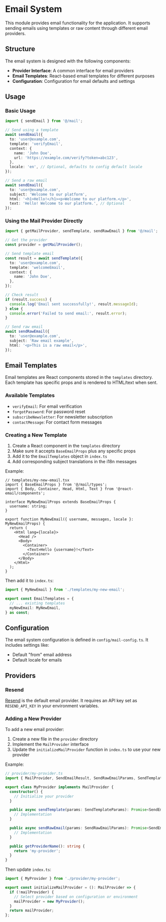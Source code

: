 # Email System

This module provides email functionality for the application. It supports sending emails using templates or raw content through different email providers.

## Structure

The email system is designed with the following components:

- **Provider Interface**: A common interface for email providers
- **Email Templates**: React-based email templates for different purposes
- **Configuration**: Configuration for email defaults and settings

## Usage

### Basic Usage

```typescript
import { sendEmail } from '@/mail';

// Send using a template
await sendEmail({
  to: 'user@example.com',
  template: 'verifyEmail',
  context: {
    name: 'John Doe',
    url: 'https://example.com/verify?token=abc123',
  },
  locale: 'en', // Optional, defaults to config default locale
});

// Send a raw email
await sendEmail({
  to: 'user@example.com',
  subject: 'Welcome to our platform',
  html: '<h1>Hello!</h1><p>Welcome to our platform.</p>',
  text: 'Hello! Welcome to our platform.', // Optional
});
```

### Using the Mail Provider Directly

```typescript
import { getMailProvider, sendTemplate, sendRawEmail } from '@/mail';

// Get the provider
const provider = getMailProvider();

// Send template email
const result = await sendTemplate({
  to: 'user@example.com',
  template: 'welcomeEmail',
  context: {
    name: 'John Doe',
  },
});

// Check result
if (result.success) {
  console.log('Email sent successfully!', result.messageId);
} else {
  console.error('Failed to send email:', result.error);
}

// Send raw email
await sendRawEmail({
  to: 'user@example.com',
  subject: 'Raw email example',
  html: '<p>This is a raw email</p>',
});
```

## Email Templates

Email templates are React components stored in the `templates` directory. Each template has specific props and is rendered to HTML/text when sent.

### Available Templates

- `verifyEmail`: For email verification
- `forgotPassword`: For password reset
- `subscribeNewsletter`: For newsletter subscription
- `contactMessage`: For contact form messages

### Creating a New Template

1. Create a React component in the `templates` directory
2. Make sure it accepts `BaseEmailProps` plus any specific props
3. Add it to the `EmailTemplates` object in `index.ts`
4. Add corresponding subject translations in the i18n messages

Example:

```tsx
// templates/my-new-email.tsx
import { BaseEmailProps } from '@/mail/types';
import { Body, Container, Head, Html, Text } from '@react-email/components';

interface MyNewEmailProps extends BaseEmailProps {
  username: string;
}

export function MyNewEmail({ username, messages, locale }: MyNewEmailProps) {
  return (
    <Html lang={locale}>
      <Head />
      <Body>
        <Container>
          <Text>Hello {username}!</Text>
        </Container>
      </Body>
    </Html>
  );
}
```

Then add it to `index.ts`:

```typescript
import { MyNewEmail } from './templates/my-new-email';

export const EmailTemplates = {
  // ... existing templates
  myNewEmail: MyNewEmail,
} as const;
```

## Configuration

The email system configuration is defined in `config/mail-config.ts`. It includes settings like:

- Default "from" email address
- Default locale for emails

## Providers

### Resend

[Resend](https://resend.com/) is the default email provider. It requires an API key set as `RESEND_API_KEY` in your environment variables.

### Adding a New Provider

To add a new email provider:

1. Create a new file in the `provider` directory
2. Implement the `MailProvider` interface
3. Update the `initializeMailProvider` function in `index.ts` to use your new provider

Example:

```typescript
// provider/my-provider.ts
import { MailProvider, SendEmailResult, SendRawEmailParams, SendTemplateParams } from '@/mail/types';

export class MyProvider implements MailProvider {
  constructor() {
    // Initialize your provider
  }

  public async sendTemplate(params: SendTemplateParams): Promise<SendEmailResult> {
    // Implementation
  }

  public async sendRawEmail(params: SendRawEmailParams): Promise<SendEmailResult> {
    // Implementation
  }

  public getProviderName(): string {
    return 'my-provider';
  }
}
```

Then update `index.ts`:

```typescript
import { MyProvider } from './provider/my-provider';

export const initializeMailProvider = (): MailProvider => {
  if (!mailProvider) {
    // Select provider based on configuration or environment
    mailProvider = new MyProvider();
  }
  return mailProvider;
};
``` 